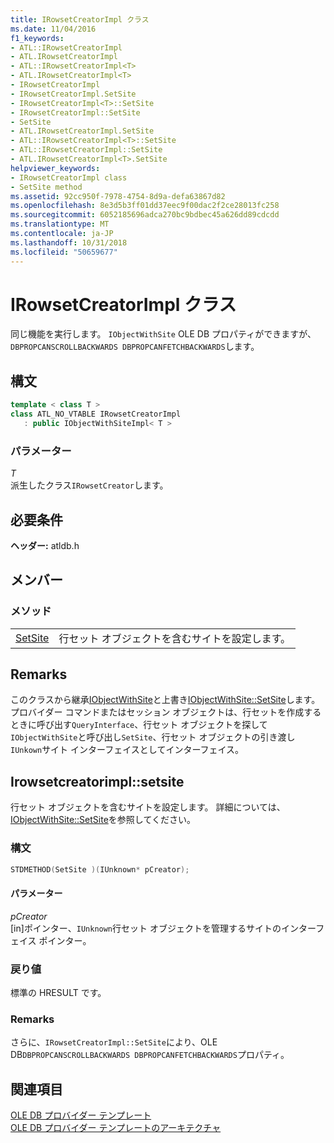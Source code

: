 ```yaml
---
title: IRowsetCreatorImpl クラス
ms.date: 11/04/2016
f1_keywords:
- ATL::IRowsetCreatorImpl
- ATL.IRowsetCreatorImpl
- ATL::IRowsetCreatorImpl<T>
- ATL.IRowsetCreatorImpl<T>
- IRowsetCreatorImpl
- IRowsetCreatorImpl.SetSite
- IRowsetCreatorImpl<T>::SetSite
- IRowsetCreatorImpl::SetSite
- SetSite
- ATL.IRowsetCreatorImpl.SetSite
- ATL::IRowsetCreatorImpl<T>::SetSite
- ATL::IRowsetCreatorImpl::SetSite
- ATL.IRowsetCreatorImpl<T>.SetSite
helpviewer_keywords:
- IRowsetCreatorImpl class
- SetSite method
ms.assetid: 92cc950f-7978-4754-8d9a-defa63867d82
ms.openlocfilehash: 8e3d5b3ff01dd37eec9f00dac2f2ce28013fc258
ms.sourcegitcommit: 6052185696adca270bc9bdbec45a626dd89cdcdd
ms.translationtype: MT
ms.contentlocale: ja-JP
ms.lasthandoff: 10/31/2018
ms.locfileid: "50659677"
---
```

# <a name="irowsetcreatorimpl-class"></a>IRowsetCreatorImpl クラス

同じ機能を実行します。 `IObjectWithSite` OLE DB プロパティができますが、`DBPROPCANSCROLLBACKWARDS DBPROPCANFETCHBACKWARDS`します。

## <a name="syntax"></a>構文

```cpp
template < class T >
class ATL_NO_VTABLE IRowsetCreatorImpl
   : public IObjectWithSiteImpl< T >
```

### <a name="parameters"></a>パラメーター

*T*<br/>
派生したクラス`IRowsetCreator`します。

## <a name="requirements"></a>必要条件

**ヘッダー:** atldb.h

## <a name="members"></a>メンバー

### <a name="methods"></a>メソッド

|||
|-|-|
|[SetSite](#setsite)|行セット オブジェクトを含むサイトを設定します。|

## <a name="remarks"></a>Remarks

このクラスから継承[IObjectWithSite](/windows/desktop/api/ocidl/nn-ocidl-iobjectwithsite)と上書き[IObjectWithSite::SetSite](/windows/desktop/api/ocidl/nf-ocidl-iobjectwithsite-setsite)します。 プロバイダー コマンドまたはセッション オブジェクトは、行セットを作成するときに呼び出す`QueryInterface`、行セット オブジェクトを探して`IObjectWithSite`と呼び出し`SetSite`、行セット オブジェクトの引き渡し`IUnkown`サイト インターフェイスとしてインターフェイス。

## <a name="setsite"></a> Irowsetcreatorimpl::setsite

行セット オブジェクトを含むサイトを設定します。 詳細については、[IObjectWithSite::SetSite](/windows/desktop/api/ocidl/nf-ocidl-iobjectwithsite-setsite)を参照してください。

### <a name="syntax"></a>構文

```cpp
STDMETHOD(SetSite )(IUnknown* pCreator);
```

#### <a name="parameters"></a>パラメーター

*pCreator*<br/>
[in]ポインター、`IUnknown`行セット オブジェクトを管理するサイトのインターフェイス ポインター。

### <a name="return-value"></a>戻り値

標準の HRESULT です。

### <a name="remarks"></a>Remarks

さらに、`IRowsetCreatorImpl::SetSite`により、OLE DB`DBPROPCANSCROLLBACKWARDS DBPROPCANFETCHBACKWARDS`プロパティ。

## <a name="see-also"></a>関連項目

[OLE DB プロバイダー テンプレート](../../data/oledb/ole-db-provider-templates-cpp.md)<br/>
[OLE DB プロバイダー テンプレートのアーキテクチャ](../../data/oledb/ole-db-provider-template-architecture.md)